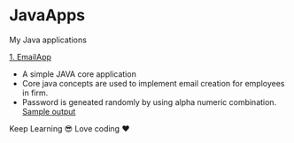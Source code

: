# JavaApps
My Java applications

[1. EmailApp](https://github.com/kannatj/JavaApps/tree/master/EmailApp) 
   * A simple JAVA core application 
   * Core java concepts are used to implement email creation for employees in firm.
   * Password is geneated randomly by using alpha numeric combination.
   [Sample output](https://github.com/kannatj/JavaApps/tree/master/EmailApp/SampleOutput.txt)
   
   
   
   
   
   
   Keep Learning :sunglasses:  Love coding :heart:

